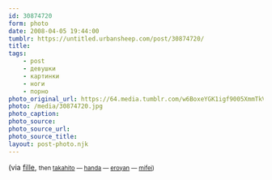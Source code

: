 ```yaml
---
id: 30874720
form: photo
date: 2008-04-05 19:44:00
tumblr: https://untitled.urbansheep.com/post/30874720/
title:
tags:
    - post
    - девушки
    - картинки
    - ноги
    - порно
photo_original_url: https://64.media.tumblr.com/w6BoxeYGK1igf9005XmmTkVw_1280.jpg
photo: /media/30874720.jpg
photo_caption: 
photo_source:
photo_source_url:
photo_source_title:
layout: post-photo.njk
---
```


<p>(via <a href="http://fille.tumblr.com/post/30860253">fille</a>, <small>then <a href="http://takahito.tumblr.com/post/30856081">takahito</a> — <a href="http://handa.tumblr.com/post/26518176">handa</a> — <a href="http://eroyan.tumblr.com/">eroyan</a>  — <a href="http://mifei.tumblr.com/">mifei</a>)</small></p>
